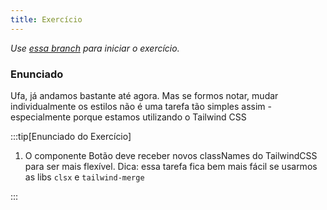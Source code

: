 ```yaml
---
title: Exercício
---
```


*Use [essa branch](https://github.com/robertotcestari/codante-ts-no-react-exercicio/tree/resolucao-componentes-flexiveis) para iniciar o exercício.*

### Enunciado

Ufa, já andamos bastante até agora. Mas se formos notar, mudar individualmente os estilos não é uma tarefa tão simples assim - especialmente porque estamos utilizando o Tailwind CSS

:::tip[Enunciado do Exercício]

1. O componente Botão deve receber novos classNames do TailwindCSS para ser mais flexível. Dica: essa tarefa fica bem mais fácil se usarmos as libs `clsx` e `tailwind-merge`

:::
